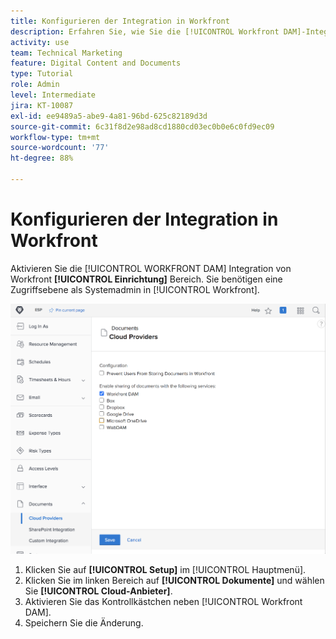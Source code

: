 ```yaml
---
title: Konfigurieren der Integration in Workfront
description: Erfahren Sie, wie Sie die [!UICONTROL Workfront DAM]-Integration auf der Zugriffsebene der Systemadmins aktivieren.
activity: use
team: Technical Marketing
feature: Digital Content and Documents
type: Tutorial
role: Admin
level: Intermediate
jira: KT-10087
exl-id: ee9489a5-abe9-4a81-96bd-625c82189d3d
source-git-commit: 6c31f8d2e98ad8cd1880cd03ec0b0e6c0fd9ec09
workflow-type: tm+mt
source-wordcount: '77'
ht-degree: 88%

---
```


# Konfigurieren der Integration in Workfront

Aktivieren Sie die [!UICONTROL WORKFRONT DAM] Integration von Workfront **[!UICONTROL Einrichtung]** Bereich. Sie benötigen eine Zugriffsebene als Systemadmin in [!UICONTROL Workfront].

![Ein Screenshot der Konfigurationsseite für [!UICONTROL Cloud-Anbieter]-](assets/01-configure-the-integration-in-workfront.png)

1. Klicken Sie auf **[!UICONTROL Setup]** im [!UICONTROL Hauptmenü].
1. Klicken Sie im linken Bereich auf **[!UICONTROL Dokumente]** und wählen Sie **[!UICONTROL Cloud-Anbieter]**.
1. Aktivieren Sie das Kontrollkästchen neben [!UICONTROL Workfront DAM].
1. Speichern Sie die Änderung.

<!--
Learn more graphic and documentation article link, below
* Enabling Workfront DAM
 -->
